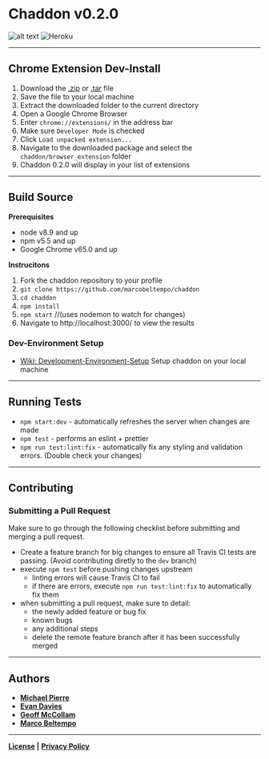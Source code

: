 # Chaddon v0.2.0

![alt text](https://travis-ci.com/marcobeltempo/chaddon.svg?token=M3Dz3y61ixyrS7SXSzMF&branch=dev "Travis CI Build Status:Dev Branch")
![Heroku](https://heroku-badge.herokuapp.com/?app=chaddon-dev)

---
## Chrome Extension Dev-Install
1. Download the [.zip](https://github.com/marcobeltempo/chaddon/zipball/master) or [.tar](https://github.com/marcobeltempo/chaddon/tarball/master) file
2. Save the file to your local machine
3. Extract the downloaded folder to the current directory
4. Open a Google Chrome Browser
5. Enter `chrome://extensions/` in the address bar
6. Make sure `Developer Mode` is checked
7. Click `Load unpacked extension...`
8. Navigate to the downloaded package and select the `chaddon/browser_extension` folder
9. Chaddon 0.2.0 will display in your list of extensions

---
## Build Source

**Prerequisites**
* node v8.9 and up
* npm v5.5 and up
* Google Chrome v65.0 and up

**Instrucitons**
1.  Fork the chaddon repository to your profile
2. `git clone https://github.com/marcobeltempo/chaddon`
3. `cd chaddon`
4. `npm install`
5. `npm start` //(uses nodemon to watch for changes)
6.  Navigate to http://localhost:3000/ to view the results

### Dev-Environment Setup
* [Wiki: Development-Environment-Setup](https://github.com/marcobeltempo/chaddon/wiki/Development-Environment-Setup)
Setup chaddon on your local machine

---

## Running Tests

* `npm start:dev` - automatically refreshes the server when changes are made
* `npm test` - performs an eslint + prettier
* `npm run test:lint:fix` - automatically fix any styling and validation errors. (Double check your changes)

---
## Contributing

### Submitting a Pull Request

Make sure to go through the following checklist before submitting and merging a pull request.

- Create a feature branch for big changes to ensure all Travis CI tests are passing. (Avoid contributing diretly to the `dev` branch)
- execute `npm test` before pushing changes upstream
  - linting errors will cause Travis CI to fail
  - if there are errors, execute `npm run test:lint:fix` to automatically fix them
- when submitting a pull request, make sure to detail:
  - the newly added feature or bug fix
  - known bugs
  - any additional steps 
  - delete the remote feature branch after it has been successfully merged

---

## Authors

* [**Michael Pierre**](https://github.com/MPierre9)
* [**Evan Davies**](https://github.com/EmdaviesSeneca)
* [**Geoff McCollam**](https://github.com/GeoffMcCollam)
* [**Marco Beltempo**](https://github.com/marcobeltempo)
 
---

**[License](LICENSE) |** 
**[Privacy Policy](PRIVACY)**
